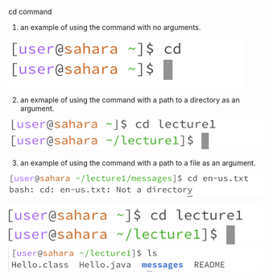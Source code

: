 cd command
1. an example of using the command with no arguments.

  ![Image](4.png)
  
2. an exmaple of using the command with a path to a directory as an argument.

  ![Image](5.png)

3. an example of using the command with a path to a file as an argument.

  ![Image](6.png)


![Image](2.png)
![Image](3.png)
